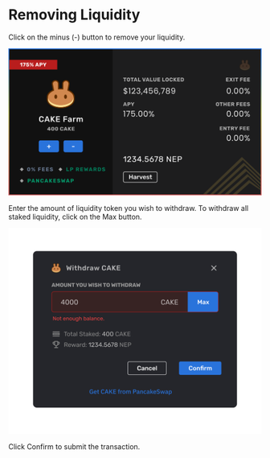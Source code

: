 # Removing Liquidity

Click on the minus \(-\) button to remove your liquidity.

![](../../.gitbook/assets/remove-liquidity.png)

Enter the amount of liquidity token you wish to withdraw. To withdraw all staked liquidity, click on the Max button.

![](../../.gitbook/assets/remove-liquidity%20%281%29.png)

Click Confirm to submit the transaction.

